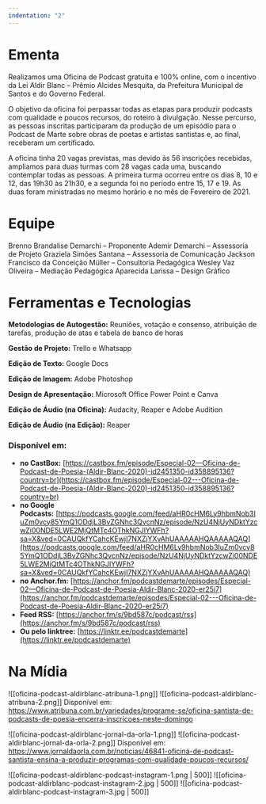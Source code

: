 ```yaml
---
indentation: "2"
---
```

# Ementa

Realizamos uma Oficina de Podcast gratuita e 100% online, com o incentivo da Lei Aldir Blanc – Prêmio Alcides Mesquita, da Prefeitura Municipal de Santos e do Governo Federal.

O objetivo da oficina foi perpassar todas as etapas para produzir podcasts com qualidade e poucos recursos, do roteiro à divulgação. Nesse percurso, as pessoas inscritas participaram da produção de um episódio para o Podcast de Marte sobre obras de poetas e artistas santistas e, ao final, receberam um certificado.

A oficina tinha 20 vagas previstas, mas devido às 56 inscrições recebidas, ampliamos para duas turmas com 28 vagas cada uma, buscando contemplar todas as pessoas. A primeira turma ocorreu entre os dias 8, 10 e 12, das 19h30 às 21h30, e a segunda foi no período entre 15, 17 e 19. As duas foram ministradas no mesmo horário e no mês de Fevereiro de 2021.

# Equipe

Brenno Brandalise Demarchi – Proponente
Ademir Demarchi – Assessoria de Projeto
Graziela Simões Santana – Assessoria de Comunicação
Jackson Francisco da Conceição Müller – Consultoria Pedagógica
Wesley Vaz Oliveira – Mediação Pedagógica
Aparecida Larissa – Design Gráfico

# Ferramentas e Tecnologias

**Metodologias de Autogestão:** Reuniões, votação e consenso, atribuição de tarefas, produção de atas e tabela de banco de horas

**Gestão de Projeto:** Trello e Whatsapp

**Edição de Texto:** Google Docs

**Edição de Imagem:** Adobe Photoshop

**Design de Apresentação:** Microsoft Office Power Point e Canva

**Edição de Áudio (na Oficina):** Audacity, Reaper e Adobe Audition

**Edição de Áudio (na Edição):** Reaper

### Disponível em:

- **no CastBox:** [https://castbox.fm/episode/Especial-02—Oficina-de-Podcast-de-Poesia-(Aldir-Blanc-2020)-id2451350-id358895136?country=br](https://castbox.fm/episode/Especial-02---Oficina-de-Podcast-de-Poesia-(Aldir-Blanc-2020)-id2451350-id358895136?country=br)
- **no Google Podcasts:** [https://podcasts.google.com/feed/aHR0cHM6Ly9hbmNob3IuZm0vcy85YmQ1ODdjL3BvZGNhc3QvcnNz/episode/NzU4NjUyNDktYzcwZi00NDE5LWE2MjQtMTc4OThkNGJlYWFh?sa=X&ved=0CAUQkfYCahcKEwjI7NXZjYXvAhUAAAAAHQAAAAAQAQ](https://podcasts.google.com/feed/aHR0cHM6Ly9hbmNob3IuZm0vcy85YmQ1ODdjL3BvZGNhc3QvcnNz/episode/NzU4NjUyNDktYzcwZi00NDE5LWE2MjQtMTc4OThkNGJlYWFh?sa=X&ved=0CAUQkfYCahcKEwjI7NXZjYXvAhUAAAAAHQAAAAAQAQ)
- **no Anchor.fm:** [https://anchor.fm/podcastdemarte/episodes/Especial-02—Oficina-de-Podcast-de-Poesia-Aldir-Blanc-2020-er25i7](https://anchor.fm/podcastdemarte/episodes/Especial-02---Oficina-de-Podcast-de-Poesia-Aldir-Blanc-2020-er25i7)
- **Feed RSS:** [https://anchor.fm/s/9bd587c/podcast/rss](https://anchor.fm/s/9bd587c/podcast/rss)
- **Ou pelo linktree:** [https://linktr.ee/podcastdemarte](https://linktr.ee/podcastdemarte)

# Na Mídia

![[oficina-podcast-aldirblanc-atribuna-1.png]]
![[oficina-podcast-aldirblanc-atribuna-2.png]]
Disponível em: https://www.atribuna.com.br/variedades/programe-se/oficina-santista-de-podcasts-de-poesia-encerra-inscricoes-neste-domingo

![[oficina-podcast-aldirblanc-jornal-da-orla-1.png]]
![[oficina-podcast-aldirblanc-jornal-da-orla-2.png]]
Disponível em: https://www.jornaldaorla.com.br/noticias/46841-oficina-de-podcast-santista-ensina-a-produzir-programas-com-qualidade-poucos-recursos/

![[oficina-podcast-aldirblanc-podcast-instagram-1.png | 500]]
![[oficina-podcast-aldirblanc-podcast-instagram-2.jpg | 500]]
![[oficina-podcast-aldirblanc-podcast-instagram-3.jpg | 500]]